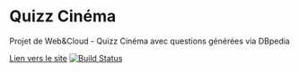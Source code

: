 # Quizz Cinéma
Projet de Web&amp;Cloud - Quizz Cinéma avec questions générées via DBpedia

[Lien vers le site](https://moviesgameoff.appspot.com/ "link to moviesgame website")
[![Build Status](https://travis-ci.org/BerliozLeChat/movies-game-project.svg?branch=master)](https://travis-ci.org/BerliozLeChat/movies-game-project)

